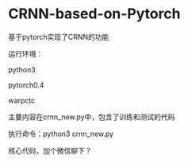 # CRNN-based-on-Pytorch
基于pytorch实现了CRNN的功能

运行环境：

python3

pytorch0.4

warpctc

主要内容在crnn_new.py中，包含了训练和测试的代码

执行命令：python3 crnn_new.py

核心代码，加个微信聊下？